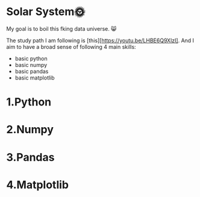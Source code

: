 # Solar System:sun_with_face:
 My goal is to boil this fking data universe. :smile_cat:

The study path I am following is [this][https://youtu.be/LHBE6Q9XlzI]. And I aim to have a broad sense of following 4 main skills:

- basic python
- basic numpy
- basic pandas
- basic matplotlib



# 1.Python



# 2.Numpy



# 3.Pandas



# 4.Matplotlib
